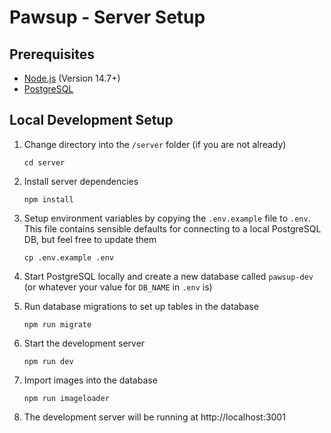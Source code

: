# Pawsup - Server Setup

## Prerequisites

- [Node.js](https://nodejs.org/en/) (Version 14.7+)
- [PostgreSQL](https://www.postgresql.org/download/)

## Local Development Setup

1. Change directory into the `/server` folder (if you are not already)
   ```
   cd server
   ```
2. Install server dependencies

   ```
   npm install
   ```

3. Setup environment variables by copying the `.env.example` file to `.env`. This file contains sensible defaults for connecting to a local PostgreSQL DB, but feel free to update them
   ```
   cp .env.example .env
   ```
4. Start PostgreSQL locally and create a new database called `pawsup-dev` (or whatever your value for `DB_NAME` in `.env` is)

5. Run database migrations to set up tables in the database
   ```
   npm run migrate
   ```
6. Start the development server
   ```
   npm run dev
   ```
7. Import images into the database
   ```
   npm run imageloader
   ```
8. The development server will be running at http://localhost:3001
